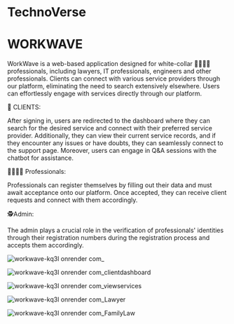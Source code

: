 # TechnoVerse

# WORKWAVE

WorkWave is a web-based application designed for white-collar 👨‍💻👨‍🎓professionals, including lawyers, IT professionals, engineers and other professionals. Clients can connect with various service providers through our platform, eliminating the need to search extensively elsewhere. Users can effortlessly engage with services directly through our platform.

🙋 CLIENTS:

After signing in, users are redirected to the dashboard where they can search for the desired service and connect with their preferred service provider. Additionally, they can view their current service records, and if they encounter any issues or have doubts, they can seamlessly connect to the support page. Moreover, users can engage in Q&A sessions with the chatbot for assistance.

👩‍💼👨‍💼 Professionals:

Professionals can register themselves by filling out their data and must await acceptance onto our platform. Once accepted, they can receive client requests and connect with them accordingly.

🕵️Admin:

The admin plays a crucial role in the verification of professionals' identities through their registration numbers during the registration process and accepts them accordingly.



![workwave-kq3l onrender com_](https://github.com/MAMTA137/WW/assets/102024852/87ee3aef-1a1f-43b8-9dd6-754cd4511d1b)


![workwave-kq3l onrender com_clientdashboard](https://github.com/MAMTA137/WW/assets/102024852/fa281b11-60ea-4794-a345-41c1d249f44a)


![workwave-kq3l onrender com_viewservices](https://github.com/MAMTA137/WW/assets/102024852/91f4549f-0d56-458e-b226-5f95c098ca27)

![workwave-kq3l onrender com_Lawyer](https://github.com/MAMTA137/WW/assets/102024852/faa7275a-262c-493f-b9a8-a1865a70f6ad)


![workwave-kq3l onrender com_FamilyLaw](https://github.com/MAMTA137/WW/assets/102024852/cba9a5f2-e998-4bf0-a80a-e306b8e92482)

